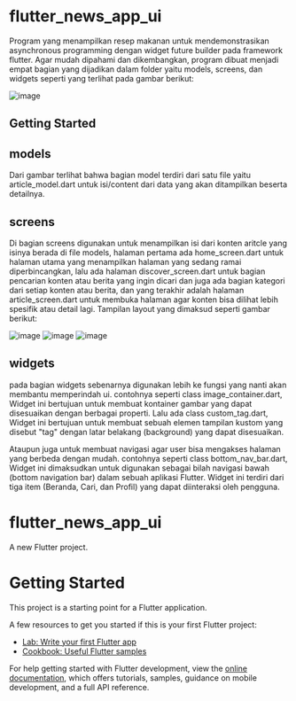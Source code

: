 # flutter_news_app_ui

Program yang menampilkan resep makanan untuk mendemonstrasikan asynchronous programming dengan widget future builder pada framework flutter. Agar mudah dipahami dan dikembangkan, program dibuat menjadi empat bagian yang dijadikan dalam folder yaitu models, screens, dan widgets seperti yang terlihat pada gambar berikut:

![image](https://github.com/adamabiyuu/flutter_news_app/assets/148105217/c773860c-022b-4d99-a9ee-df62ccf5bb25)


## Getting Started
## models

Dari gambar terlihat bahwa bagian model terdiri dari satu file yaitu article_model.dart untuk isi/content dari data yang akan ditampilkan beserta detailnya. 

## screens
Di bagian screens digunakan untuk menampilkan isi dari konten aritcle yang isinya berada di file models, halaman pertama ada home_screen.dart untuk halaman utama yang menampilkan halaman yang sedang ramai diperbincangkan, lalu ada halaman discover_screen.dart untuk bagian pencarian konten atau berita yang ingin dicari dan juga ada bagian kategori dari setiap konten atau berita, dan yang terakhir adalah halaman article_screen.dart untuk membuka halaman agar konten bisa dilihat lebih spesifik atau detail lagi. Tampilan layout yang dimaksud seperti gambar berikut:

![image](https://github.com/adamabiyuu/flutter_news_app/assets/148105217/df935898-e891-42ff-b2c6-d2859390eb6a) ![image](https://github.com/adamabiyuu/flutter_news_app/assets/148105217/094c6623-29d1-4973-92de-af4a1dac75c6) ![image](https://github.com/adamabiyuu/flutter_news_app/assets/148105217/322a61c7-bc61-4417-8018-d1303e75feb5)

## widgets
pada bagian widgets sebenarnya digunakan lebih ke fungsi yang nanti akan membantu memperindah ui.
contohnya seperti class image_container.dart, Widget ini bertujuan untuk membuat kontainer gambar yang dapat disesuaikan dengan berbagai properti. Lalu ada class custom_tag.dart, Widget ini bertujuan untuk membuat sebuah elemen tampilan kustom yang disebut "tag" dengan latar belakang (background) yang dapat disesuaikan.

Ataupun juga untuk membuat navigasi agar user bisa mengakses halaman yang berbeda dengan mudah. contohnya seperti class bottom_nav_bar.dart, Widget ini dimaksudkan untuk digunakan sebagai bilah navigasi bawah (bottom navigation bar) dalam sebuah aplikasi Flutter. Widget ini terdiri dari tiga item (Beranda, Cari, dan Profil) yang dapat diinteraksi oleh pengguna. 



# flutter_news_app_ui
A new Flutter project.

# Getting Started
This project is a starting point for a Flutter application.

A few resources to get you started if this is your first Flutter project:

- [Lab: Write your first Flutter app](https://docs.flutter.dev/get-started/codelab)
- [Cookbook: Useful Flutter samples](https://docs.flutter.dev/cookbook)

For help getting started with Flutter development, view the
[online documentation](https://docs.flutter.dev/), which offers tutorials,
samples, guidance on mobile development, and a full API reference.

